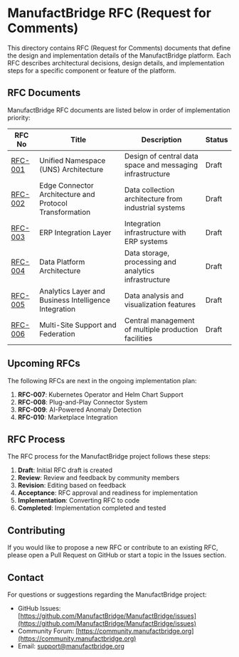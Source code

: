 # ManufactBridge RFC (Request for Comments)

This directory contains RFC (Request for Comments) documents that define the design and implementation details of the ManufactBridge platform. Each RFC describes architectural decisions, design details, and implementation steps for a specific component or feature of the platform.

## RFC Documents

ManufactBridge RFC documents are listed below in order of implementation priority:

| RFC No | Title | Description | Status |
|--------|-------|-------------|--------|
| [RFC-001](RFC-001-Unified-Namespace-Architecture.md) | Unified Namespace (UNS) Architecture | Design of central data space and messaging infrastructure | Draft |
| [RFC-002](RFC-002-Edge-Connector-Architecture.md) | Edge Connector Architecture and Protocol Transformation | Data collection architecture from industrial systems | Draft |
| [RFC-003](RFC-003-ERP-Integration-Layer.md) | ERP Integration Layer | Integration infrastructure with ERP systems | Draft |
| [RFC-004](RFC-004-Data-Platform-Architecture.md) | Data Platform Architecture | Data storage, processing and analytics infrastructure | Draft |
| [RFC-005](RFC-005-Analytics-Layer.md) | Analytics Layer and Business Intelligence Integration | Data analysis and visualization features | Draft |
| [RFC-006](RFC-006-Multi-Site-Support.md) | Multi-Site Support and Federation | Central management of multiple production facilities | Draft |

## Upcoming RFCs

The following RFCs are next in the ongoing implementation plan:

1. **RFC-007**: Kubernetes Operator and Helm Chart Support
2. **RFC-008**: Plug-and-Play Connector System
3. **RFC-009**: AI-Powered Anomaly Detection
4. **RFC-010**: Marketplace Integration

## RFC Process

The RFC process for the ManufactBridge project follows these steps:

1. **Draft**: Initial RFC draft is created
2. **Review**: Review and feedback by community members
3. **Revision**: Editing based on feedback
4. **Acceptance**: RFC approval and readiness for implementation
5. **Implementation**: Converting RFC to code
6. **Completed**: Implementation completed and tested

## Contributing

If you would like to propose a new RFC or contribute to an existing RFC, please open a Pull Request on GitHub or start a topic in the Issues section.

## Contact

For questions or suggestions regarding the ManufactBridge project:

- GitHub Issues: [https://github.com/ManufactBridge/ManufactBridge/issues](https://github.com/ManufactBridge/ManufactBridge/issues)
- Community Forum: [https://community.manufactbridge.org](https://community.manufactbridge.org)
- Email: [support@manufactbridge.org](mailto:support@manufactbridge.org) 